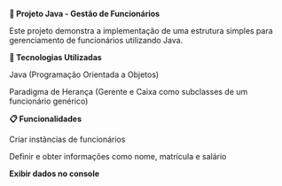 **📌 Projeto Java - Gestão de Funcionários**

Este projeto demonstra a implementação de uma estrutura simples para gerenciamento de funcionários utilizando Java.

**🚀 Tecnologias Utilizadas**

Java (Programação Orientada a Objetos)

Paradigma de Herança (Gerente e Caixa como subclasses de um funcionário genérico)

**📋 Funcionalidades**

Criar instâncias de funcionários

Definir e obter informações como nome, matrícula e salário

**Exibir dados no console**
